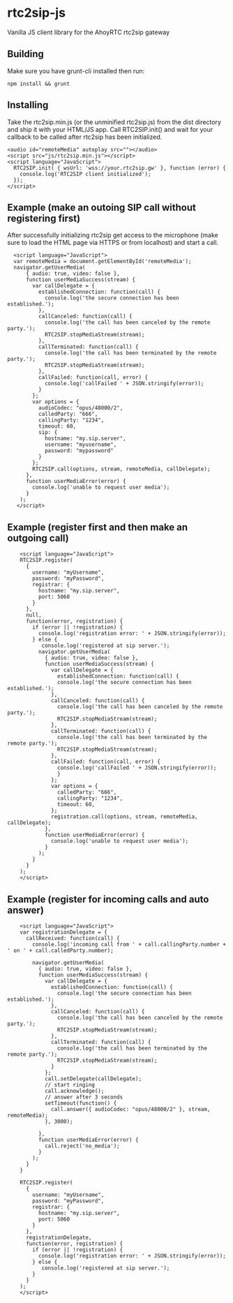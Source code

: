 # rtc2sip-js
Vanilla JS client library for the AhoyRTC rtc2sip gateway

## Building
Make sure you have grunt-cli installed then run:

    npm install && grunt

## Installing
Take the rtc2sip.min.js (or the unminified rtc2sip.js) from the dist directory and ship it with your HTML/JS app.
Call RTC2SIP.init() and wait for your callback to be called after rtc2sip has been initialized.

    <audio id="remoteMedia" autoplay src=""></audio>
    <script src="js/rtc2sip.min.js"></script>
    <script language="JavaScript">
      RTC2SIP.init( { wsUrl: 'wss://your.rtc2sip.gw' }, function (error) {
        console.log('RTC2SIP client initialized');
      });
    </script>

## Example (make an outoing SIP call without registering first)
After successfully initializing rtc2sip get access to the microphone (make sure to load the HTML page via HTTPS or from localhost) and start a call.

      <script language="JavaScript">
      var remoteMedia = document.getElementById('remoteMedia');
      navigator.getUserMedia(
          { audio: true, video: false },
          function userMediaSuccess(stream) {
            var callDelegate = {
              establishedConnection: function(call) {
                console.log('the secure connection has been established.');
              },
              callCanceled: function(call) {
                console.log('the call has been canceled by the remote party.');
                RTC2SIP.stopMediaStream(stream);
              },
              callTerminated: function(call) {
                console.log('the call has been terminated by the remote party.');
                RTC2SIP.stopMediaStream(stream);
              },
              callFailed: function(call, error) {
                console.log('callFailed ' + JSON.stringify(error));
              }
            };
            var options = {
              audioCodec: "opus/48000/2",
              calledParty: "666",
              callingParty: "1234",
              timeout: 60,
              sip: {
                hostname: "my.sip.server",
                username: "myusername",
                password: "mypassword"
              }
            };
            RTC2SIP.call(options, stream, remoteMedia, callDelegate);
          },
          function userMediaError(error) {
            console.log('unable to request user media');
          }
        );
       </script>

## Example (register first and then make an outgoing call)

        <script language="JavaScript">
        RTC2SIP.register(
          {
            username: "myUsername",
            password: "myPassword",
            registrar: {
              hostname: "my.sip.server",
              port: 5060
            }
          },
          null,
          function(error, registration) {
            if (error || !registration) {
              console.log('registration error: ' + JSON.stringify(error));
            } else {
               console.log('registered at sip server.');
              navigator.getUserMedia(
                { audio: true, video: false },
                function userMediaSuccess(stream) {
                  var callDelegate = {
                    establishedConnection: function(call) {
                    console.log('the secure connection has been established.');
                  },
                  callCanceled: function(call) {
                    console.log('the call has been canceled by the remote party.');
                    RTC2SIP.stopMediaStream(stream);
                  },
                  callTerminated: function(call) {
                    console.log('the call has been terminated by the remote party.');
                    RTC2SIP.stopMediaStream(stream);
                  },
                  callFailed: function(call, error) {
                    console.log('callFailed ' + JSON.stringify(error));
                    }
                  };
                  var options = {
                    calledParty: "666",
                    callingParty: "1234",
                    timeout: 60,
                  };
                  registration.call(options, stream, remoteMedia, callDelegate);
                },
                function userMediaError(error) {
                  console.log('unable to request user media');
                }
              );
            }
          }
        );
        </script>


## Example (register for incoming calls and auto answer)

        <script language="JavaScript">
        var registrationDelegate = {
          callReceived: function(call) {
            console.log('incoming call from ' + call.callingParty.number + ' on ' + call.calledParty.number);

            navigator.getUserMedia(
              { audio: true, video: false },
              function userMediaSuccess(stream) {
                var callDelegate = {
                  establishedConnection: function(call) {
                    console.log('the secure connection has been established.');
                  },
                  callCanceled: function(call) {
                    console.log('the call has been canceled by the remote party.');
                    RTC2SIP.stopMediaStream(stream);
                  },
                  callTerminated: function(call) {
                    console.log('the call has been terminated by the remote party.');
                    RTC2SIP.stopMediaStream(stream);
                  }
                };
                call.setDelegate(callDelegate);
                // start ringing
                call.acknowledge();
                // answer after 3 seconds
                setTimeout(function() {
                  call.answer({ audioCodec: "opus/48000/2" }, stream, remoteMedia);
                }, 3000);

              },
              function userMediaError(error) {
                call.reject('no_media');
              }
            );
          }
        }

        RTC2SIP.register(
          {
            username: "myUsername",
            password: "myPassword",
            registrar: {
              hostname: "my.sip.server",
              port: 5060
            }
          },
          registrationDelegate,
          function(error, registration) {
            if (error || !registration) {
              console.log('registration error: ' + JSON.stringify(error));
            } else {
               console.log('registered at sip server.');
            }
          }
        );
        </script>


